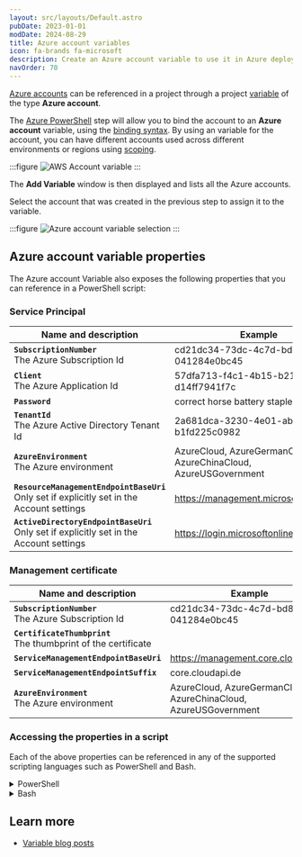 ```yaml
---
layout: src/layouts/Default.astro
pubDate: 2023-01-01
modDate: 2024-08-29
title: Azure account variables
icon: fa-brands fa-microsoft
description: Create an Azure account variable to use it in Azure deployment steps
navOrder: 70
---
```


[Azure accounts](/docs/infrastructure/accounts/azure/) can be referenced in a project through a project [variable](/docs/projects/variables) of the type **Azure account**.

The [Azure PowerShell](/docs/deployments/azure/running-azure-powershell) step will allow you to bind the account to an **Azure account** variable, using the [binding syntax](/docs/projects/variables/#use-variables-in-step-definitions). By using an variable for the account, you can have different accounts used across different environments or regions using [scoping](/docs/projects/variables/#use-variables-in-step-definitions).

:::figure
![AWS Account variable](/docs/projects/variables/images/azure-account-variable.png)
:::

The **Add Variable** window is then displayed and lists all the Azure accounts.

Select the account that was created in the previous step to assign it to the variable.

:::figure
![Azure account variable selection](/docs/projects/variables/images/azure-account-variable-selection.png)
:::

## Azure account variable properties

The Azure account Variable also exposes the following properties that you can reference in a PowerShell script:

### Service Principal

| Name and description | Example |
| -------------------- | ------------------------|
| **`SubscriptionNumber`** <br/> The Azure Subscription Id | cd21dc34-73dc-4c7d-bd86-041284e0bc45 |
| **`Client`** <br/> The Azure Application Id | 57dfa713-f4c1-4b15-b21d-d14ff7941f7c |
| **`Password`** <br/> | correct horse battery staple |
| **`TenantId`** <br/> The Azure Active Directory Tenant Id | 2a681dca-3230-4e01-abcb-b1fd225c0982 |
| **`AzureEnvironment`** <br/> The Azure environment | AzureCloud, AzureGermanCloud, AzureChinaCloud, AzureUSGovernment |
| **`ResourceManagementEndpointBaseUri`** <br/> Only set if explicitly set in the Account settings | https://management.microsoftazure.de/  |
| **`ActiveDirectoryEndpointBaseUri`** <br/> Only set if explicitly set in the Account settings | https://login.microsoftonline.de/ |

### Management certificate

| Name and description | Example|
| -------------------- | ------------------------|
| **`SubscriptionNumber`** <br/> The Azure Subscription Id | cd21dc34-73dc-4c7d-bd86-041284e0bc45 |
| **`CertificateThumbprint`** <br/> The thumbprint of the certificate | |
| **`ServiceManagementEndpointBaseUri`** <br/> | https://management.core.cloudapi.de |
| **`ServiceManagementEndpointSuffix`** <br/> | core.cloudapi.de  |
| **`AzureEnvironment`** <br/> The Azure environment | AzureCloud, AzureGermanCloud, AzureChinaCloud, AzureUSGovernment |

### Accessing the properties in a script

Each of the above properties can be referenced in any of the supported scripting languages such as PowerShell and Bash.

<details data-group="project-variables-azure-account-variables">
<summary>PowerShell</summary>

```powershell
# For an account with a variable name of 'azure account'

# Using $OctopusParameters
Write-Host 'AzureAccount.Id=' $OctopusParameters["azure account"]
Write-Host 'AzureAccount.Client=' $OctopusParameters["azure account.Client"]

# Directly as a variable
Write-Host 'AzureAccount.Id=' $azureAccount
Write-Host 'AzureAccount.Client=' $azureAccountClient
```

</details>
<details data-group="project-variables-azure-account-variables">
<summary>Bash</summary>

```bash
# For an account with a variable name of 'azure account'

id=$(get_octopusvariable "azure account")
client=$(get_octopusvariable "azure account.Client")
echo "Azure Account Id is: $id"
echo "Azure Account Client is: $client"
```

</details>

## Learn more

- [Variable blog posts](https://octopus.com/blog/tag/variables)